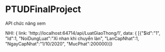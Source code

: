 # PTUDFinalProject

API chức năng xem

NHI: {
  link: 'http://localhost:64714/api/LuatGiaoThong/1',
  data: {
    [{"$id":"1",
    "Id":1,
    "NoiDungLuat":"Xi nhan khi chuyển làn",
    "LanCapNhat":1,
    "NgayCapNhat":"1/10/2020",
    "MucPhat":200000}]}